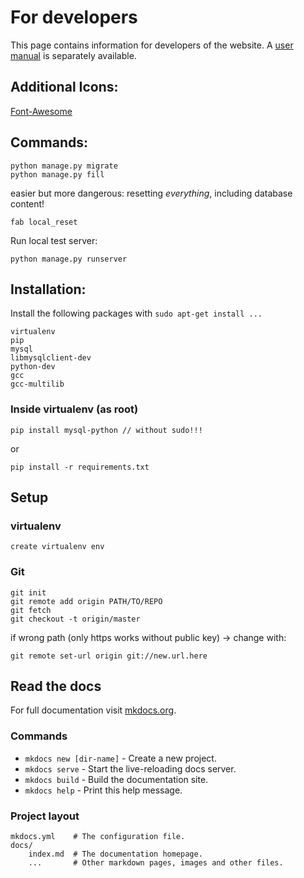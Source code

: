 # For developers

This page contains information for developers of the website. A [user manual](index.md) is separately available.

## Additional Icons:
[Font-Awesome](http://fortawesome.github.io/Font-Awesome/icons/)
 
 
## Commands:

	python manage.py migrate
	python manage.py fill

easier but more dangerous: resetting *everything*, including database content!

	fab local_reset

Run local test server:

	python manage.py runserver


## Installation:

Install the following packages with `sudo apt-get install ...`

	virtualenv
	pip
	mysql
	libmysqlclient-dev
	python-dev
	gcc
	gcc-multilib



### Inside virtualenv (as root)

	pip install mysql-python // without sudo!!!

or

	pip install -r requirements.txt

## Setup


### virtualenv

	create virtualenv env


### Git


	git init
	git remote add origin PATH/TO/REPO
	git fetch
	git checkout -t origin/master

if wrong path (only https works without public key) -> change with:

	git remote set-url origin git://new.url.here

## Read the docs

For full documentation visit [mkdocs.org](http://mkdocs.org).

### Commands

* `mkdocs new [dir-name]` - Create a new project.
* `mkdocs serve` - Start the live-reloading docs server.
* `mkdocs build` - Build the documentation site.
* `mkdocs help` - Print this help message.

### Project layout

    mkdocs.yml    # The configuration file.
    docs/
        index.md  # The documentation homepage.
        ...       # Other markdown pages, images and other files.
